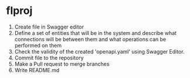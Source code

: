 # flproj
1. Create file in Swagger editor
2. Define a set of entities that will be in the system and describe what connections will be between them and what operations can be performed on them
3. Check the validity of the created 'openapi.yaml' using Swagger Editor.
4. Commit file to the repository
5. Make a Pull request to merge branches
6. Write README.md
